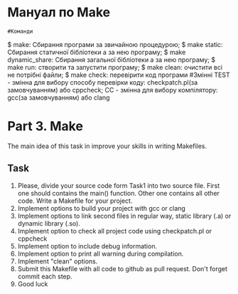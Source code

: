 # Мануал по Make
    #Команди
$ make: Сбирання програми за звичайною процедурою;
$ make static: Сбирання статичної бібліотеки а за нею програму;
$ make dynamic_share: Сбирання загальної бібліотеки а за нею програму;
$ make run: створити та запустити програму;
$ make clean: очистити всі не потрібні файли;
$ make check: перевірити код програми
    #Змінні
TEST - змінна для вибору способу перевірки коду: checkpatch.pl(за замовчуванням) або cppcheck;
CC - змінна для вибору компілятору: gcc(за замовчуванням) або clang

# Part 3. Make
The main idea of this task in improve your skills in writing Makefiles.

## Task

1. Please, divide your source code form Task1 into two source file. First one should contains the main() function. Other one contains all other code. Write a Makefile for your project. 
2. Implement options to build your project with gcc or clang
3. Implement options to link second files in regular way, static library (.a) or dynamic library (.so).
4. Implement option to check all project code using checkpatch.pl or cppcheck
5. Implement option to include debug information.
6. Implement option to print all warning during compilation. 
7. Implement "clean" options.
8. Submit this Makefile with all code to github as pull request. Don't forget commit each step.
9. Good luck 
